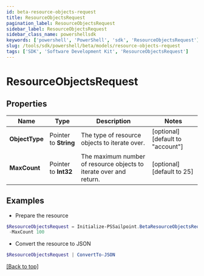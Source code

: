 ```yaml
---
id: beta-resource-objects-request
title: ResourceObjectsRequest
pagination_label: ResourceObjectsRequest
sidebar_label: ResourceObjectsRequest
sidebar_class_name: powershellsdk
keywords: ['powershell', 'PowerShell', 'sdk', 'ResourceObjectsRequest'] 
slug: /tools/sdk/powershell/beta/models/resource-objects-request
tags: ['SDK', 'Software Development Kit', 'ResourceObjectsRequest']
---
```



# ResourceObjectsRequest

## Properties

Name | Type | Description | Notes
------------ | ------------- | ------------- | -------------
**ObjectType** |  Pointer to **String** | The type of resource objects to iterate over. | [optional] [default to "account"]
**MaxCount** |  Pointer to **Int32** | The maximum number of resource objects to iterate over and return. | [optional] [default to 25]

## Examples

- Prepare the resource
```powershell
$ResourceObjectsRequest = Initialize-PSSailpoint.BetaResourceObjectsRequest  -ObjectType group `
 -MaxCount 100
```

- Convert the resource to JSON
```powershell
$ResourceObjectsRequest | ConvertTo-JSON
```


[[Back to top]](#) 

